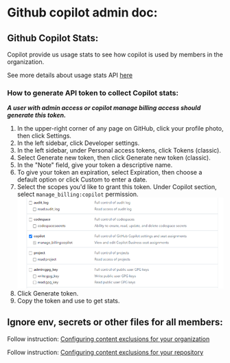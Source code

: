 # Github copilot admin doc:

## Github Copilot Stats:
Copilot provide us usage stats to see how copilot is used by members in the organization.

See more details about usage stats API [here](https://docs.github.com/en/rest/copilot/copilot-usage?apiVersion=2022-11-28#get-a-summary-of-copilot-usage-for-organization-members)

### How to generate API token to collect Copilot stats:
***A user with admin access or copilot manage billing access should generate this token.***

1. In the upper-right corner of any page on GitHub, click your profile photo, then click Settings.
2. In the left sidebar, click  Developer settings.
3. In the left sidebar, under  Personal access tokens, click Tokens (classic).
4. Select Generate new token, then click Generate new token (classic).
5. In the "Note" field, give your token a descriptive name.
6. To give your token an expiration, select Expiration, then choose a default option or click Custom to enter a date.
7. Select the scopes you'd like to grant this token. Under Copilot section, select `manage_billing:copilot` permission.
![](./screenshots/image_2024_08_13T05_58_39_079Z.png)
8. Click Generate token.
9. Copy the token and use to get stats.


## Ignore env, secrets or other files for all members:
Follow instruction: [Configuring content exclusions for your organization](https://docs.github.com/en/copilot/managing-copilot/configuring-and-auditing-content-exclusion/excluding-content-from-github-copilot#configuring-content-exclusions-for-your-organization)

Follow instruction: [Configuring content exclusions for your repository](https://docs.github.com/en/copilot/managing-copilot/configuring-and-auditing-content-exclusion/excluding-content-from-github-copilot#configuring-content-exclusions-for-your-repository)


